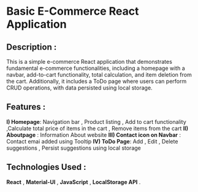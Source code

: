 # Basic E-Commerce React Application

## Description :
This is a simple e-commerce React application that demonstrates fundamental e-commerce functionalities, including a homepage with a navbar, add-to-cart functionality, 
total calculation, and item deletion from the cart. Additionally, it includes a ToDo page where users can perform CRUD operations, with data persisted using local storage.

## Features :
**I) Homepage**: Navigation bar , Product listing , Add to cart functionality ,Calculate total price of items in the cart , Remove items from the cart
**II) Aboutpage** : Information About website 
**III) Contact icon on Navbar** : Contact emai added using Tooltip
**IV) ToDo Page**: Add , Edit , Delete suggestions , Persist suggestions using local storage

## Technologies Used :
**React** , 
**Material-UI** ,
**JavaScript** ,
**LocalStorage API** .
